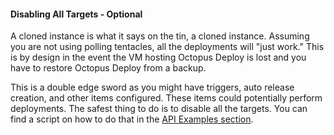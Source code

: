 #### Disabling All Targets - Optional

A cloned instance is what it says on the tin, a cloned instance.  Assuming you are not using polling tentacles, all the deployments will "just work."  This is by design in the event the VM hosting Octopus Deploy is lost and you have to restore Octopus Deploy from a backup.  

This is a double edge sword as you might have triggers, auto release creation, and other items configured.  These items could potentially perform deployments.  The safest thing to do is to disable all the targets.  You can find a script on how to do that in the [API Examples section](docs/octopus-rest-api/examples/deployment-targets/enable-disable-machine).